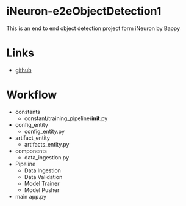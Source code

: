 # iNeuron-e2eObjectDetection1
This is an end to end object detection project form iNeuron by Bappy

# Links
* [github](https://github.com/entbappy/End-to-end-Object-Detection-Project)

# Workflow
* constants
  * constant/training_pipeline/__init__.py
* config_entity
  * config_entity.py
* artifact_entity
  * artifacts_entity.py
* components
  * data_ingestion.py
* Pipeline
  * Data Ingestion
  * Data Validation
  * Model Trainer
  * Model Pusher
* main app.py
